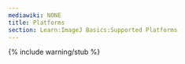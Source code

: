 ```yaml
---
mediawiki: NONE
title: Platforms
section: Learn:ImageJ Basics:Supported Platforms
---
```

{% include warning/stub %}
